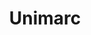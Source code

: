 ---
title: "Unimarc"
url: /punta-arenas/unimarc-avenida-presidente-pedro-aguirre-cerda/
shop: supermercado
---